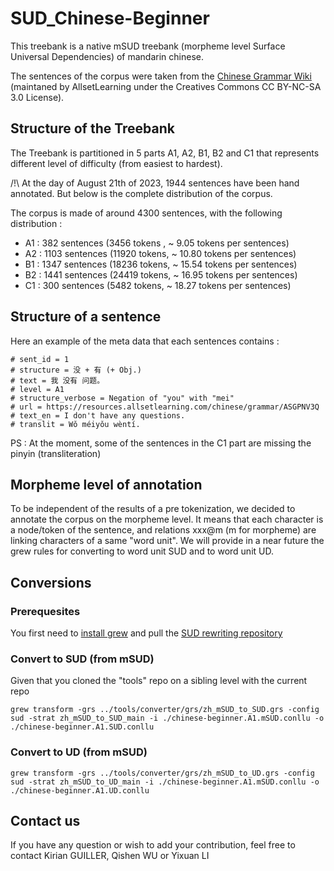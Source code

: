 # SUD_Chinese-Beginner

This treebank is a native mSUD treebank (morpheme level Surface Universal Dependencies) of mandarin chinese.

The sentences of the corpus were taken from the [Chinese Grammar Wiki](https://resources.allsetlearning.com/chinese/grammar/Main_Page) (maintaned by AllsetLearning under the Creatives Commons CC BY-NC-SA 3.0 License).

## Structure of the Treebank
The Treebank is partitioned in 5 parts A1, A2, B1, B2 and C1 that represents different level of difficulty (from easiest to hardest). 

/!\ At the day of August 21th of 2023, 1944 sentences have been hand annotated. But below is the complete distribution of the corpus. 

The corpus is made of around 4300 sentences, with the following distribution : 
- A1 : 382 sentences (3456 tokens , ~ 9.05 tokens per sentences)
- A2 : 1103 sentences (11920 tokens, ~ 10.80 tokens per sentences)
- B1 : 1347 sentences (18236 tokens, ~ 15.54 tokens per sentences)
- B2 : 1441 sentences (24419 tokens, ~ 16.95 tokens per sentences)
- C1 : 300 sentences (5482 tokens, ~ 18.27 tokens per sentences)

 

## Structure of a sentence
Here an example of the meta data that each sentences contains : 
```
# sent_id = 1
# structure = 没 + 有 (+ Obj.)
# text = 我 没有 问题。
# level = A1
# structure_verbose = Negation of "you" with "mei"
# url = https://resources.allsetlearning.com/chinese/grammar/ASGPNV3Q
# text_en = I don't have any questions.
# translit = Wǒ méiyǒu wèntí.
```

PS : At the moment, some of the sentences in the C1 part are missing the pinyin (transliteration)

## Morpheme level of annotation
To be independent of the results of a pre tokenization, we decided to annotate the corpus on the morpheme level. It means that each character is a node/token of the sentence, and relations xxx@m (m for morpheme) are linking characters of a same "word unit".
We will provide in a near future the grew rules for converting to word unit SUD and to word unit UD.

## Conversions
### Prerequesites
You first need to [install grew](https://grew.fr/usage/install/) and pull the [SUD rewriting repository](https://github.com/surfacesyntacticud/tools)
### Convert to SUD (from mSUD)
Given that you cloned the "tools" repo on a sibling level with the current repo 
```
grew transform -grs ../tools/converter/grs/zh_mSUD_to_SUD.grs -config sud -strat zh_mSUD_to_SUD_main -i ./chinese-beginner.A1.mSUD.conllu -o ./chinese-beginner.A1.SUD.conllu
```
### Convert to UD (from mSUD)
```
grew transform -grs ../tools/converter/grs/zh_mSUD_to_UD.grs -config sud -strat zh_mSUD_to_UD_main -i ./chinese-beginner.A1.mSUD.conllu -o ./chinese-beginner.A1.UD.conllu
```

## Contact us
If you have any question or wish to add your contribution, feel free to contact Kirian GUILLER, Qishen WU or Yixuan LI
